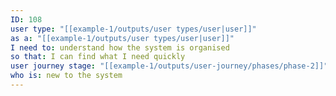 ```yaml
---
ID: 108
user type: "[[example-1/outputs/user types/user|user]]"
as a: "[[example-1/outputs/user types/user|user]]"
I need to: understand how the system is organised
so that: I can find what I need quickly
user journey stage: "[[example-1/outputs/user-journey/phases/phase-2]]"
who is: new to the system
---
```

